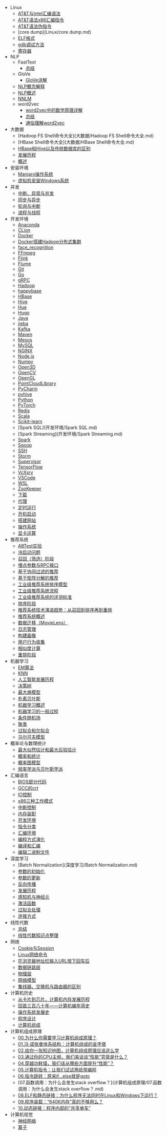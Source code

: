 - Linux
	- [AT&T与Intel汇编语法](Linux/AT&T与Intel汇编语法.md)
	- [AT&T语法x86汇编指令](Linux/AT&T语法x86汇编指令.md)
	- [AT&T语法伪指令](Linux/AT&T语法伪指令.md)
	- [core dump](Linux/core dump.md)
	- [ELF格式](Linux/ELF格式.md)
	- [gdb调试方法](Linux/gdb调试方法.md)
	- [寄存器](Linux/寄存器.md)
- NLP
	- FastText
		- [总结](NLP/FastText/总结.md)
	- GloVe
		- [GloVe详解](NLP/GloVe/GloVe详解.md)
	- [NLP概念解释](NLP/NLP概念解释.md)
	- [NLP概述](NLP/NLP概述.md)
	- [NNLM](NLP/NNLM.md)
	- word2vec
		- [word2vec中的数学原理详解](NLP/word2vec/word2vec中的数学原理详解.md)
		- [总结](NLP/word2vec/总结.md)
		- [通俗理解word2vec](NLP/word2vec/通俗理解word2vec.md)
- 大数据
	- [Hadoop FS Shell命令大全](大数据/Hadoop FS Shell命令大全.md)
	- [HBase Shell命令大全](大数据/HBase Shell命令大全.md)
	- [HBase和Hive以及传统数据库的区别](大数据/HBase和Hive以及传统数据库的区别.md)
	- [发展历程](大数据/发展历程.md)
	- [概述](大数据/概述.md)
- 安装环境
	- [Manjaro操作系统](安装环境/Manjaro操作系统.md)
	- [虚拟机安装Windows系统](安装环境/虚拟机安装Windows系统.md)
- 并发
	- [中断、异常与并发](并发/中断、异常与并发.md)
	- [同步与异步](并发/同步与异步.md)
	- [轮询与中断](并发/轮询与中断.md)
	- [进程与线程](并发/进程与线程.md)
- 开发环境
	- [Anaconda](开发环境/Anaconda.md)
	- [CLion](开发环境/CLion.md)
	- [Docker](开发环境/Docker.md)
	- [Docker搭建Hadoop分布式集群](开发环境/Docker搭建Hadoop分布式集群.md)
	- [face_recognition](开发环境/face_recognition.md)
	- [FFmpeg](开发环境/FFmpeg.md)
	- [Flink](开发环境/Flink.md)
	- [Flume](开发环境/Flume.md)
	- [Git](开发环境/Git.md)
	- [Go](开发环境/Go.md)
	- [gRPC](开发环境/gRPC.md)
	- [Hadoop](开发环境/Hadoop.md)
	- [happybase](开发环境/happybase.md)
	- [HBase](开发环境/HBase.md)
	- [Hive](开发环境/Hive.md)
	- [Hue](开发环境/Hue.md)
	- [Hugo](开发环境/Hugo.md)
	- [Java](开发环境/Java.md)
	- [jieba](开发环境/jieba.md)
	- [Kafka](开发环境/Kafka.md)
	- [Maven](开发环境/Maven.md)
	- [Mesos](开发环境/Mesos.md)
	- [MySQL](开发环境/MySQL.md)
	- [NGINX](开发环境/NGINX.md)
	- [Node.js](开发环境/Node.js.md)
	- [Numpy](开发环境/Numpy.md)
	- [Open3D](开发环境/Open3D.md)
	- [OpenCV](开发环境/OpenCV.md)
	- [OpenGL](开发环境/OpenGL.md)
	- [PointCloudLibrary](开发环境/PointCloudLibrary.md)
	- [PyCharm](开发环境/PyCharm.md)
	- [pyhive](开发环境/pyhive.md)
	- [Python](开发环境/Python.md)
	- [PyTorch](开发环境/PyTorch.md)
	- [Redis](开发环境/Redis.md)
	- [Scala](开发环境/Scala.md)
	- [Scikit-learn](开发环境/Scikit-learn.md)
	- [Spark SQL](开发环境/Spark SQL.md)
	- [Spark Streaming](开发环境/Spark Streaming.md)
	- [Spark](开发环境/Spark.md)
	- [Sqoop](开发环境/Sqoop.md)
	- [SSH](开发环境/SSH.md)
	- [Storm](开发环境/Storm.md)
	- [Supervisor](开发环境/Supervisor.md)
	- [TensorFlow](开发环境/TensorFlow.md)
	- [VcXsrv](开发环境/VcXsrv.md)
	- [VSCode](开发环境/VSCode.md)
	- [WSL](开发环境/WSL.md)
	- [ZooKeeper](开发环境/ZooKeeper.md)
	- [下载](开发环境/下载.md)
	- [代理](开发环境/代理.md)
	- [定时运行](开发环境/定时运行.md)
	- [开机启动](开发环境/开机启动.md)
	- [搭建网站](开发环境/搭建网站.md)
	- [操作系统](开发环境/操作系统.md)
	- [显卡运算](开发环境/显卡运算.md)
- 推荐系统
	- [ABTest实验](推荐系统/ABTest实验.md)
	- [冷启动问题](推荐系统/冷启动问题.md)
	- [召回（筛选）阶段](推荐系统/召回（筛选）阶段.md)
	- [埋点参数与RPC接口](推荐系统/埋点参数与RPC接口.md)
	- [基于协同过滤的推荐](推荐系统/基于协同过滤的推荐.md)
	- [基于矩阵分解的推荐](推荐系统/基于矩阵分解的推荐.md)
	- [工业级推荐系统排序模型](推荐系统/工业级推荐系统排序模型.md)
	- [工业级推荐系统流程](推荐系统/工业级推荐系统流程.md)
	- [工业级推荐系统的评测标准](推荐系统/工业级推荐系统的评测标准.md)
	- [排序阶段](推荐系统/排序阶段.md)
	- [推荐系统技术演进趋势：从召回到排序再到重排](推荐系统/推荐系统技术演进趋势：从召回到排序再到重排.md)
	- [推荐系统概述](推荐系统/推荐系统概述.md)
	- [数据迁移（MovieLens）](推荐系统/数据迁移（MovieLens）.md)
	- [日志管理](推荐系统/日志管理.md)
	- [构建画像](推荐系统/构建画像.md)
	- [用户行为收集](推荐系统/用户行为收集.md)
	- [相似度计算](推荐系统/相似度计算.md)
	- [重排阶段](推荐系统/重排阶段.md)
- 机器学习
	- [EM算法](机器学习/EM算法.md)
	- [KNN](机器学习/KNN.md)
	- [人工智能发展历程](机器学习/人工智能发展历程.md)
	- [决策树](机器学习/决策树.md)
	- [最大熵模型](机器学习/最大熵模型.md)
	- [朴素贝叶斯](机器学习/朴素贝叶斯.md)
	- [机器学习概述](机器学习/机器学习概述.md)
	- [机器学习的一般过程](机器学习/机器学习的一般过程.md)
	- [条件随机场](机器学习/条件随机场.md)
	- [聚类](机器学习/聚类.md)
	- [过拟合和欠拟合](机器学习/过拟合和欠拟合.md)
	- [马尔可夫模型](机器学习/马尔可夫模型.md)
- 概率论与数理统计
	- [最大似然估计和最大后验估计](概率论与数理统计/最大似然估计和最大后验估计.md)
	- [概率和统计](概率论与数理统计/概率和统计.md)
	- [概率图模型](概率论与数理统计/概率图模型.md)
	- [频率学派与贝叶斯学派](概率论与数理统计/频率学派与贝叶斯学派.md)
- 汇编语言
	- [BIOS部分代码](汇编语言/BIOS部分代码.md)
	- [GCC的crt](汇编语言/GCC的crt.md)
	- [IO控制](汇编语言/IO控制.md)
	- [x86三种工作模式](汇编语言/x86三种工作模式.md)
	- [中断控制](汇编语言/中断控制.md)
	- [内存装配](汇编语言/内存装配.md)
	- [开发环境](汇编语言/开发环境.md)
	- [指令分类](汇编语言/指令分类.md)
	- [汇编环境](汇编语言/汇编环境.md)
	- [编程方式演化](汇编语言/编程方式演化.md)
	- [编译和汇编](汇编语言/编译和汇编.md)
	- [编辑二进制文件](汇编语言/编辑二进制文件.md)
- 深度学习
	- [Batch Normalization](深度学习/Batch Normalization.md)
	- [参数的初始化](深度学习/参数的初始化.md)
	- [参数的更新](深度学习/参数的更新.md)
	- [反向传播](深度学习/反向传播.md)
	- [发展历程](深度学习/发展历程.md)
	- [感知机与神经元](深度学习/感知机与神经元.md)
	- [激活函数](深度学习/激活函数.md)
	- [过拟合处理](深度学习/过拟合处理.md)
	- [连接方式](深度学习/连接方式.md)
- 线性代数
	- [总结](线性代数/总结.md)
	- [线性代数知识点整理](线性代数/线性代数知识点整理.md)
- 网络
	- [Cookie与Session](网络/Cookie与Session.md)
	- [Linux网络命令](网络/Linux网络命令.md)
	- [在浏览器地址栏输入URL按下回车后](网络/在浏览器地址栏输入URL按下回车后.md)
	- [数据链路层](网络/数据链路层.md)
	- [物理层](网络/物理层.md)
	- [网络模型](网络/网络模型.md)
	- [集线器、交换机与路由器的区别](网络/集线器、交换机与路由器的区别.md)
- 计算机历史
	- [从卡片到芯片，计算机内存发展历程](计算机历史/从卡片到芯片，计算机内存发展历程.md)
	- [回首三百八十年——计算机编年简史](计算机历史/回首三百八十年——计算机编年简史.md)
	- [操作系统发展史](计算机历史/操作系统发展史.md)
	- [程序设计](计算机历史/程序设计.md)
	- [计算机组成](计算机历史/计算机组成.md)
- 计算机组成原理
	- [00.为什么你需要学习计算机组成原理？](计算机组成原理/00.为什么你需要学习计算机组成原理？.md)
	- [01.冯·诺依曼体系结构：计算机组成的金字塔](计算机组成原理/01.冯·诺依曼体系结构：计算机组成的金字塔.md)
	- [02.给你一张知识地图，计算机组成原理应该这么学](计算机组成原理/02.给你一张知识地图，计算机组成原理应该这么学.md)
	- [03.通过你的CPU主频，我们来谈谈“性能”究竟是什么？](计算机组成原理/03.通过你的CPU主频，我们来谈谈“性能”究竟是什么？.md)
	- [04.穿越功耗墙，我们该从哪些方面提升“性能”？](计算机组成原理/04.穿越功耗墙，我们该从哪些方面提升“性能”？.md)
	- [05.计算机指令：让我们试试用纸带编程](计算机组成原理/05.计算机指令：让我们试试用纸带编程.md)
	- [06.指令跳转：原来if...else就是goto](计算机组成原理/06.指令跳转：原来if...else就是goto.md)
	- [07.函数调用：为什么会发生stack overflow？](计算机组成原理/07.函数调用：为什么会发生stack overflow？.md)
	- [08.ELF和静态链接：为什么程序无法同时在Linux和Windows下运行？](计算机组成原理/08.ELF和静态链接：为什么程序无法同时在Linux和Windows下运行？.md)
	- [09.程序装载：“640K内存”真的不够用么？](计算机组成原理/09.程序装载：“640K内存”真的不够用么？.md)
	- [10.动态链接：程序内部的“共享单车”](计算机组成原理/10.动态链接：程序内部的“共享单车”.md)
- 计算机视觉
	- [神经网络](计算机视觉/神经网络.md)
	- [算子](计算机视觉/算子.md)
